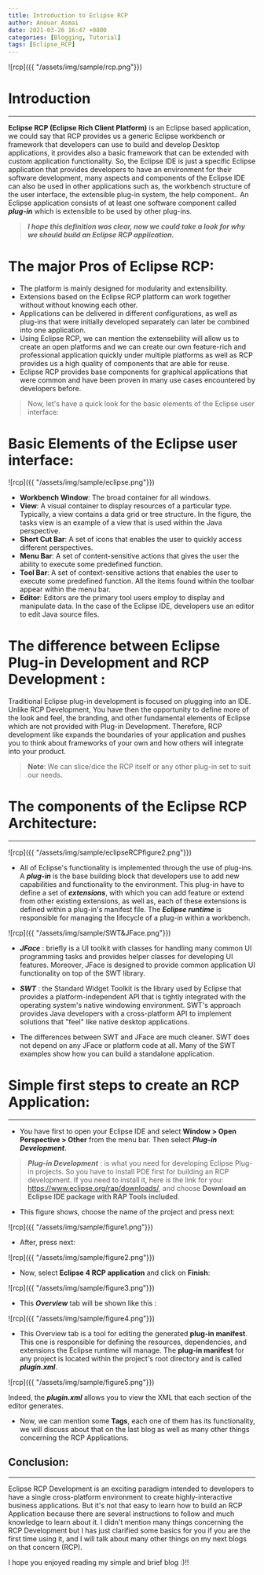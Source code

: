 ```yaml
---
title: Introduction to Eclipse RCP
author: Anouar Asmai
date: 2021-03-26 16:47 +0800
categories: [Blogging, Tutorial]
tags: [Eclipse_RCP]
---
```


![rcp]({{ "/assets/img/sample/rcp.png"}})

# Introduction

---

   **Eclipse RCP (Eclipse Rich Client Platform)** is an Eclipse based application, we could say that RCP provides us a generic Eclipse workbench or framework that developers can use to build and develop Desktop applications, it provides also a basic framework that can be extended with custom application functionality.
So, the Eclipse IDE is just a specific Eclipse application that provides developers to have an environment for their software development, many aspects and components of the Eclipse IDE can also be used in other applications such as, the workbench structure of the user interface, the extensible plug-in system, the help component.. An Eclipse application consists of at least one
software component called ***plug-in*** which is extensible to be used by other plug-ins.


> ***I hope this definition was clear, now we could take a look for why we should build an Eclipse RCP application.***

# The major Pros of Eclipse RCP:

* The platform is mainly designed for modularity and extensibility.
* Extensions based on the Eclipse RCP platform can work together without
without knowing each other. 
* Applications can be delivered in different configurations, as well as plug-ins that were initially developed separately can later be combined into one application.
* Using Eclipse RCP, we can mention the extensebility will allow us to create an open platforms and we can create our own feature-rich and professional application quickly under multiple platforms as well as RCP provides us a high quality of components that are able for reuse.
* Eclipse RCP provides base components for graphical applications that were common and have been proven in many use cases encountered by developers before.


> Now, let's have a quick look for the basic elements of the Eclipse user interface:

# Basic Elements of the Eclipse user interface:

![rcp]({{ "/assets/img/sample/eclipse.png"}})

- **Workbench Window**: The broad container for all windows.
- **View**: A visual container to display resources of a particular type. Typically, a view contains a data grid or tree structure. In the figure, the tasks view is an example of a view that is used within the Java perspective.
- **Short Cut Bar**: A set of icons that enables the user to quickly access different perspectives.
- **Menu Bar**: A set of content-sensitive actions that gives the user the ability to execute some predefined function.
- **Tool Bar**: A set of context-sensitive actions that enables the user to execute some predefined function. All the items found within the toolbar appear within the menu bar.
- **Editor**: Editors are the primary tool users employ to display and manipulate data. In the case of the Eclipse IDE, developers use an editor to edit Java source files.


# The difference between Eclipse Plug-in Development and RCP Development :


Traditional Eclipse plug-in development is focused on plugging into an IDE. Unlike RCP Development, You have then the opportunity to define more of the look and feel, the branding, and other fundamental elements of Eclipse which are not provided with Plug-in Development. Therefore, RCP development like expands the boundaries of your application and pushes you to think about frameworks of your own and how others will integrate into your product.


> **Note**: We can slice/dice the RCP itself or any other plug-in set to suit our needs.


# The components of the Eclipse RCP Architecture:

---

![rcp]({{ "/assets/img/sample/eclipseRCPfigure2.png"}})


- All of Eclipse's functionality is implemented through the use of plug-ins. A ***plug-in*** is the base building block that developers use to add new capabilities and functionality to the environment. This plug-in have to define a set of ***extensions***, with which you can add feature or extend from other existing extensions, as well as, each of these extensions is defined within a plug-in's manifest file. The ***Eclipse runtime*** is responsible for managing the lifecycle of a plug-in within a workbench. 



![rcp]({{ "/assets/img/sample/SWT&JFace.png"}})


- ***JFace*** : briefly is a UI toolkit with classes for handling many common UI programming tasks and provides helper classes for developing UI features. Moreover, JFace is designed to provide common application UI functionality on top of the SWT library.

- ***SWT*** : the Standard Widget Toolkit is the library used by Eclipse that  provides a platform-independent API that is tightly integrated with the operating system's native windowing environment. SWT's approach provides Java developers with a cross-platform API to implement
solutions that "feel" like native desktop applications.

- The differences between SWT and JFace are much cleaner. SWT does not depend on any JFace or platform code at all. Many of the SWT examples show how you can build a standalone application.


# Simple first steps to create an RCP Application:

---

- You have first to open your Eclipse IDE and select **Window > Open Perspective > Other** from the menu bar. Then select ***Plug-in Development***. 

> ***Plug-in Development*** : is what you need for developing Eclipse Plug-in projects. So you have to install PDE first for building an RCP development. If you need to install it, here is the link for you: https://www.eclipse.org/rap/downloads/, and choose **Download an Eclipse IDE package with RAP Tools included**.

- This figure shows, choose the name of the project and press next:

![rcp]({{ "/assets/img/sample/figure1.png"}})

- After, press next:

![rcp]({{ "/assets/img/sample/figure2.png"}})

- Now, select **Eclipse 4 RCP application** and click on **Finish**:

![rcp]({{ "/assets/img/sample/figure3.png"}})

- This ***Overview*** tab will be shown like this :

![rcp]({{ "/assets/img/sample/figure4.png"}})



- This Overview tab is a tool for editing the generated **plug-in manifest**. This one is responsible for defining the resources, dependencies, and extensions the
Eclipse runtime will manage. The **plug-in manifest** for any project is located within the
project's root directory and is called ***plugin.xml***.

![rcp]({{ "/assets/img/sample/figure5.png"}})


Indeed, the ***plugin.xml*** allows you to view the XML that each section of the editor
generates. 


- Now, we can mention some **Tags**, each one of them has its functionality, we will discuss about that on the last blog as well as many other things concerning the RCP Applications.




## Conclusion:

---

Eclipse RCP Development is an exciting paradigm intended to developers to have a single cross-platform environment to create highly-interactive business applications. But it's not that easy to learn how to build an RCP Application because there are several instructions to follow and much knowledge to learn about it. I didn't mention many things concerning the RCP Development but I has just clarified some basics for you if you are the first time using it, and I will talk about many other things on my next blogs on that concern (RCP).

I hope you enjoyed reading my simple and brief blog :)!!
 
